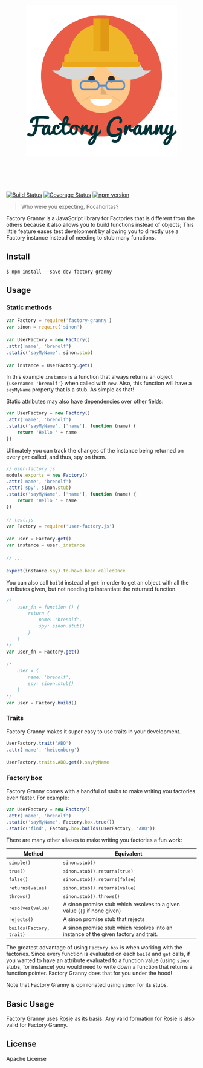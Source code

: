 <h1 align="center">
	<br>
	<img width="400" src="./logo.png" alt="Factory Granny">
	<br>
	<br>
	<br>
</h1>


[![Build Status](https://travis-ci.org/brenolf/factory-granny.svg)](https://travis-ci.org/brenolf/factory-granny)
[![Coverage Status](https://coveralls.io/repos/brenolf/factory-granny/badge.svg?branch=master&service=github)](https://coveralls.io/github/brenolf/factory-granny?branch=master)
[![npm version](https://badge.fury.io/js/factory-granny.svg)](http://badge.fury.io/js/factory-granny)
> Who were you expecting, Pocahontas?

Factory Granny is a JavaScript library for Factories that is different from the others because it also allows you to build functions instead of objects; This little feature eases test development by allowing you to directly use a Factory instance instead of needing to stub many functions.

## Install
`$ npm install --save-dev factory-granny`

## Usage

### Static methods

```js
var Factory = require('factory-granny')
var sinon = require('sinon')

var UserFactory = new Factory()
.attr('name', 'brenolf')
.static('sayMyName', sinon.stub)

var instance = UserFactory.get()
```

In this example `instance` is a function that always returns an object `{username: 'brenolf'}` when called with `new`. Also, this function will have a `sayMyName` property that is a stub. As simple as that!

Static attributes may also have dependencies over other fields:

```js
var UserFactory = new Factory()
.attr('name', 'brenolf')
.static('sayMyName', ['name'], function (name) {
	return 'Hello ' + name
})
```

Ultimately you can track the changes of the instance being returned on every `get` called, and thus, spy on them.

```js
// user-factory.js
module.exports = new Factory()
.attr('name', 'brenolf')
.attr('spy', sinon.stub)
.static('sayMyName', ['name'], function (name) {
	return 'Hello ' + name
})

// test.js
var Factory = require('user-factory.js')

var user = Factory.get()
var instance = user._instance

// ...

expect(instance.spy).to.have.been.calledOnce
```

You can also call `build` instead of `get` in order to get an object with all the attributes given, but not needing to instantiate the returned function.

```js
/*
	user_fn = function () {
		return {
			name: 'brenolf',
			spy: sinon.stub()
		}
	}
*/
var user_fn = Factory.get()

/*
	user = {
		name: 'brenolf',
		spy: sinon.stub()
	}
*/
var user = Factory.build()
```

### Traits

Factory Granny makes it super easy to use traits in your development.

```js
UserFactory.trait('ABQ')
.attr('name', 'heisenberg')

UserFactory.traits.ABQ.get().sayMyName
```

### Factory box

Factory Granny comes with a handful of stubs to make writing you factories even faster. For example:

```js
var UserFactory = new Factory()
.attr('name', 'brenolf')
.static('sayMyName', Factory.box.true())
.static('find', Factory.box.builds(UserFactory, 'ABQ'))
```

There are many other aliases to make writing you factories a fun work:

| Method                   | Equivalent                                                                           |
|--------------------------|--------------------------------------------------------------------------------------|
| `simple()`              | `sinon.stub()`                                                                       |
| `true()`                 | `sinon.stub().returns(true)`                                                         |
| `false()`                | `sinon.stub().returns(false)`                                                        |
| `returns(value)`         | `sinon.stub().returns(value)`                                                        |
| `throws()`               | `sinon.stub().throws()`                                                              |
| `resolves(value)`        | A sinon promise stub which resolves to a given value (`{}` if none given)            |
| `rejects()`              | A sinon promise stub that rejects                                                    |
| `builds(Factory, trait)` | A sinon promise stub which resolves into an instance of the given factory and trait. |

The greatest advantage of using `Factory.box` is when working with the factories. Since every function is evaluated on each `build` and `get` calls, if you wanted to have an attribute evaluated to a function value (using `sinon` stubs, for instance) you would need to write down a function that returns a function pointer. Factory Granny does that for you under the hood!

Note that Factory Granny is opinionated using `sinon` for its stubs.

## Basic Usage

Factory Granny uses [Rosie](https://github.com/rosiejs/rosie) as its basis. Any valid formation for Rosie is also valid for Factory Granny.

## License

 Apache License
